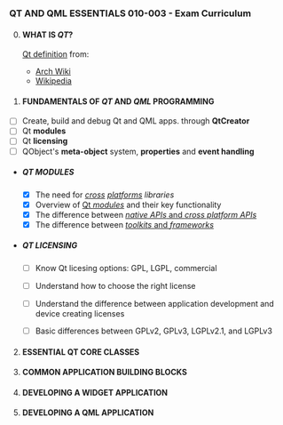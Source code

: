 ### QT AND QML ESSENTIALS 010-003 - Exam Curriculum

0. #### WHAT IS *QT*?
	[Qt definition](definition.md) from:
	- [Arch Wiki](definition.md#from-arch-wiki)
	- [Wikipedia](definition.md#from-wikipedia)


1. #### FUNDAMENTALS OF *QT* AND *QML* PROGRAMMING
- [ ] Create, build and debug Qt and QML apps. through **QtCreator**
- [ ] Qt **modules**
- [ ] Qt **licensing**
- [ ] QObject's **meta-object** system, **properties** and **event handling**

* ##### QT MODULES
    - [x] The need for *[cross](cross_platform.md) [platforms](supported_platforms.md) libraries*
    - [x] Overview of [Qt *modules*](modules.md) and their key functionality
    - [x] The difference between [*native APIs* and *cross platform APIs*](cross_platform.md#cross-platform-vs-native-apis)
    - [x] The difference between [*toolkits* and *frameworks*](definition.md#toolkit-vs-framework)

* ##### QT LICENSING
    - [ ] Know Qt licesing options: GPL, LGPL, commercial
    - [ ] Understand how to choose the right license
    - [ ] Understand the difference between application development and device creating licenses
    - [ ] Basic differences between GPLv2, GPLv3, LGPLv2.1, and LGPLv3


2. #### ESSENTIAL QT CORE CLASSES

3. #### COMMON APPLICATION BUILDING BLOCKS

4. #### DEVELOPING A WIDGET APPLICATION

5. #### DEVELOPING A QML APPLICATION